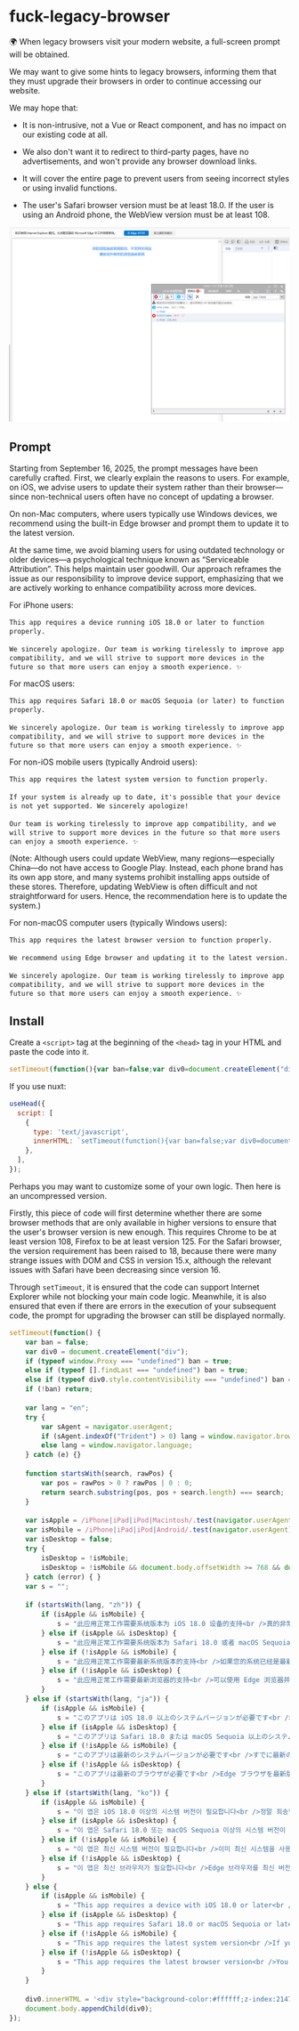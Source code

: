 # fuck-legacy-browser
🌍 When legacy browsers visit your modern website, a full-screen prompt will be obtained.

We may want to give some hints to legacy browsers, informing them that they must upgrade their browsers in order to continue accessing our website.

We may hope that:

- It is non-intrusive, not a Vue or React component, and has no impact on our existing code at all.

- We also don't want it to redirect to third-party pages, have no advertisements, and won't provide any browser download links.

- It will cover the entire page to prevent users from seeing incorrect styles or using invalid functions.

- The user's Safari browser version must be at least 18.0. If the user is using an Android phone, the WebView version must be at least 108.

![](./435C65590F3A61B3DE69574D4B6DB405.png)

## Prompt

Starting from September 16, 2025, the prompt messages have been carefully crafted. First, we clearly explain the reasons to users. For example, on iOS, we advise users to update their system rather than their browser—since non-technical users often have no concept of updating a browser.

On non-Mac computers, where users typically use Windows devices, we recommend using the built-in Edge browser and prompt them to update it to the latest version.

At the same time, we avoid blaming users for using outdated technology or older devices—a psychological technique known as “Serviceable Attribution”. This helps maintain user goodwill. Our approach reframes the issue as our responsibility to improve device support, emphasizing that we are actively working to enhance compatibility across more devices.

For iPhone users:

```
This app requires a device running iOS 18.0 or later to function properly.

We sincerely apologize. Our team is working tirelessly to improve app compatibility, and we will strive to support more devices in the future so that more users can enjoy a smooth experience. ✨
```

For macOS users:

```
This app requires Safari 18.0 or macOS Sequoia (or later) to function properly.

We sincerely apologize. Our team is working tirelessly to improve app compatibility, and we will strive to support more devices in the future so that more users can enjoy a smooth experience. ✨
```

For non-iOS mobile users (typically Android users):

```
This app requires the latest system version to function properly.

If your system is already up to date, it's possible that your device is not yet supported. We sincerely apologize!

Our team is working tirelessly to improve app compatibility, and we will strive to support more devices in the future so that more users can enjoy a smooth experience. ✨
```

(Note: Although users could update WebView, many regions—especially China—do not have access to Google Play. Instead, each phone brand has its own app store, and many systems prohibit installing apps outside of these stores. Therefore, updating WebView is often difficult and not straightforward for users. Hence, the recommendation here is to update the system.)

For non-macOS computer users (typically Windows users):

```
This app requires the latest browser version to function properly.

We recommend using Edge browser and updating it to the latest version.

We sincerely apologize. Our team is working tirelessly to improve app compatibility, and we will strive to support more devices in the future so that more users can enjoy a smooth experience. ✨
```

## Install

Create a `<script>` tag at the beginning of the `<head>` tag in your HTML and paste the code into it.

```js
setTimeout(function(){var ban=false;var div0=document.createElement("div");if(typeof window.Proxy==="undefined")ban=true;else if(typeof[].findLast==="undefined")ban=true;else if(typeof div0.style.contentVisibility==="undefined")ban=true;if(!ban)return;var lang="en";try{var sAgent=navigator.userAgent;if(sAgent.indexOf("Trident")>0)lang=window.navigator.browserLanguage;else lang=window.navigator.language}catch(e){}function startsWith(search,rawPos){var pos=rawPos>0?rawPos|0:0;return search.substring(pos,pos+search.length)===search}var isApple=/iPhone|iPad|iPod|Macintosh/.test(navigator.userAgent);var isMobile=/iPhone|iPad|iPod|Android/.test(navigator.userAgent);var isDesktop=false;try{isDesktop=!isMobile;isDesktop=!isMobile&&document.body.offsetWidth>=768&&document.body.offsetWidth>=document.body.offsetHeight}catch(error){}var s="";if(startsWith(lang,"zh")){if(isApple&&isMobile){s="此应用正常工作需要系统版本为 iOS 18.0 设备的支持<br />真的非常对不起，我们现在也在超努力地优化应用兼容性，未来一定会尽力覆盖更多设备，让更多小伙伴都能顺顺利利用上它的✨"}else if(isApple&&isDesktop){s="此应用正常工作需要系统版本为 Safari 18.0 或者 macOS Sequoia 的支持<br />真的非常对不起，我们现在也在超努力地优化应用兼容性，未来一定会尽力覆盖更多设备，让更多小伙伴都能顺顺利利用上它的✨"}else if(!isApple&&isMobile){s="此应用正常工作需要最新系统版本的支持<br />如果您的系统已经是最新的，可能是这款设备我们尚未适配，真的非常对不起！<br />我们现在也在超努力地优化应用兼容性，未来一定会尽力覆盖更多设备，让更多小伙伴都能顺顺利利用上它的✨"}else if(!isApple&&isDesktop){s="此应用正常工作需要最新浏览器的支持<br />可以使用 Edge 浏览器并更新到最新<br />真的非常对不起，我们现在也在超努力地优化应用兼容性，未来一定会尽力覆盖更多设备，让更多小伙伴都能顺顺利利用上它的✨"}}else if(startsWith(lang,"ja")){if(isApple&&isMobile){s="このアプリは iOS 18.0 以上のシステムバージョンが必要です<br />本当に申し訳ございません、現在も互換性の向上に全力で取り組んでおります。今後より多くのデバイスに対応し、より多くのユーザーがスムーズに利用できるよう尽力してまいります✨"}else if(isApple&&isDesktop){s="このアプリは Safari 18.0 または macOS Sequoia 以上のシステムバージョンが必要です<br />本当に申し訳ございません、現在も互換性の向上に全力で取り組んでおります。今後より多くのデバイスに対応し、より多くのユーザーがスムーズに利用できるよう尽力してまいります✨"}else if(!isApple&&isMobile){s="このアプリは最新のシステムバージョンが必要です<br />すでに最新のシステムをご利用中の場合は、当該デバイスにまだ対応していない可能性がございます。本当に申し訳ございません！<br />現在も互換性の向上に全力で取り組んでおります。今後より多くのデバイスに対応し、より多くのユーザーがスムーズに利用できるよう尽力してまいります✨"}else if(!isApple&&isDesktop){s="このアプリは最新のブラウザが必要です<br />Edge ブラウザを最新版に更新してご利用ください<br />本当に申し訳ございません、現在も互換性の向上に全力で取り組んでおります。今後より多くのデバイスに対応し、より多くのユーザーがスムーズに利用できるよう尽力してまいります✨"}}else if(startsWith(lang,"ko")){if(isApple&&isMobile){s="이 앱은 iOS 18.0 이상의 시스템 버전이 필요합니다<br />정말 죄송합니다. 저희도 호환성 개선을 위해 열심히努力하고 있습니다. 앞으로 더 많은 기기를 지원하여 더 많은 분들이顺顺利用할 수 있도록尽力하겠습니다✨"}else if(isApple&&isDesktop){s="이 앱은 Safari 18.0 또는 macOS Sequoia 이상의 시스템 버전이 필요합니다<br />정말 죄송합니다. 저희도 호환성 개선을 위해 열심히努力하고 있습니다. 앞으로 더 많은 기기를 지원하여 더 많은 분들이顺顺利用할 수 있도록尽力하겠습니다✨"}else if(!isApple&&isMobile){s="이 앱은 최신 시스템 버전이 필요합니다<br />이미 최신 시스템을 사용 중이라면 아직该기기를 지원하지 않는 것일 수 있습니다. 정말 죄송합니다!<br />저희도 호환성 개선을 위해 열심히努力하고 있습니다. 앞으로 더 많은 기기를 지원하여 더 많은 분들이顺顺利用할 수 있도록尽力하겠습니다✨"}else if(!isApple&&isDesktop){s="이 앱은 최신 브라우저가 필요합니다<br />Edge 브라우저를 최신 버전으로 업데이트하여 사용해 주세요<br />정말 죄송합니다. 저희도 호환성 개선을 위해 열심히努力하고 있습니다. 앞으로 더 많은 기기를 지원하여 더 많은 분들이顺顺利用할 수 있도록尽力하겠습니다✨"}}else{if(isApple&&isMobile){s="This app requires a device with iOS 18.0 or later<br />We're really sorry for the inconvenience. We're working super hard to improve app compatibility and will definitely try our best to support more devices in the future, so that more friends can use it smoothly✨"}else if(isApple&&isDesktop){s="This app requires Safari 18.0 or macOS Sequoia or later<br />We're really sorry for the inconvenience. We're working super hard to improve app compatibility and will definitely try our best to support more devices in the future, so that more friends can use it smoothly✨"}else if(!isApple&&isMobile){s="This app requires the latest system version<br />If your system is already up to date, it might be that we haven't adapted to this device yet. We're really sorry!<br />We're working super hard to improve app compatibility and will definitely try our best to support more devices in the future, so that more friends can use it smoothly✨"}else if(!isApple&&isDesktop){s="This app requires the latest browser version<br />You can use Edge browser and update to the latest version<br />We're really sorry for the inconvenience. We're working super hard to improve app compatibility and will definitely try our best to support more devices in the future, so that more friends can use it smoothly✨"}}div0.innerHTML='<div style="background-color:#ffffff;z-index:2147483647;position:fixed;left:0;top:0;width:100%;height:100%;"><div style="width:100%;height:100%;z-index:2147483647;display:flex;justify-content:center;align-items:center;flex-direction:column;color:#3288f5;font-size:14px;line-height:1.6;padding:32px;box-sizing:border-box">'+s+'</div></div>';document.body.appendChild(div0)});
```

If you use nuxt:

```js
useHead({
  script: [
    {
      type: 'text/javascript',
      innerHTML: `setTimeout(function(){var ban=false;var div0=document.createElement("div");if(typeof window.Proxy==="undefined")ban=true;else if(typeof[].findLast==="undefined")ban=true;else if(typeof div0.style.contentVisibility==="undefined")ban=true;if(!ban)return;var lang="en";try{var sAgent=navigator.userAgent;if(sAgent.indexOf("Trident")>0)lang=window.navigator.browserLanguage;else lang=window.navigator.language}catch(e){}function startsWith(search,rawPos){var pos=rawPos>0?rawPos|0:0;return search.substring(pos,pos+search.length)===search}var isApple=/iPhone|iPad|iPod|Macintosh/.test(navigator.userAgent);var isMobile=/iPhone|iPad|iPod|Android/.test(navigator.userAgent);var isDesktop=false;try{isDesktop=!isMobile;isDesktop=!isMobile&&document.body.offsetWidth>=768&&document.body.offsetWidth>=document.body.offsetHeight}catch(error){}var s="";if(startsWith(lang,"zh")){if(isApple&&isMobile){s="此应用正常工作需要系统版本为 iOS 18.0 设备的支持<br />真的非常对不起，我们现在也在超努力地优化应用兼容性，未来一定会尽力覆盖更多设备，让更多小伙伴都能顺顺利利用上它的✨"}else if(isApple&&isDesktop){s="此应用正常工作需要系统版本为 Safari 18.0 或者 macOS Sequoia 的支持<br />真的非常对不起，我们现在也在超努力地优化应用兼容性，未来一定会尽力覆盖更多设备，让更多小伙伴都能顺顺利利用上它的✨"}else if(!isApple&&isMobile){s="此应用正常工作需要最新系统版本的支持<br />如果您的系统已经是最新的，可能是这款设备我们尚未适配，真的非常对不起！<br />我们现在也在超努力地优化应用兼容性，未来一定会尽力覆盖更多设备，让更多小伙伴都能顺顺利利用上它的✨"}else if(!isApple&&isDesktop){s="此应用正常工作需要最新浏览器的支持<br />可以使用 Edge 浏览器并更新到最新<br />真的非常对不起，我们现在也在超努力地优化应用兼容性，未来一定会尽力覆盖更多设备，让更多小伙伴都能顺顺利利用上它的✨"}}else if(startsWith(lang,"ja")){if(isApple&&isMobile){s="このアプリは iOS 18.0 以上のシステムバージョンが必要です<br />本当に申し訳ございません、現在も互換性の向上に全力で取り組んでおります。今後より多くのデバイスに対応し、より多くのユーザーがスムーズに利用できるよう尽力してまいります✨"}else if(isApple&&isDesktop){s="このアプリは Safari 18.0 または macOS Sequoia 以上のシステムバージョンが必要です<br />本当に申し訳ございません、現在も互換性の向上に全力で取り組んでおります。今後より多くのデバイスに対応し、より多くのユーザーがスムーズに利用できるよう尽力してまいります✨"}else if(!isApple&&isMobile){s="このアプリは最新のシステムバージョンが必要です<br />すでに最新のシステムをご利用中の場合は、当該デバイスにまだ対応していない可能性がございます。本当に申し訳ございません！<br />現在も互換性の向上に全力で取り組んでおります。今後より多くのデバイスに対応し、より多くのユーザーがスムーズに利用できるよう尽力してまいります✨"}else if(!isApple&&isDesktop){s="このアプリは最新のブラウザが必要です<br />Edge ブラウザを最新版に更新してご利用ください<br />本当に申し訳ございません、現在も互換性の向上に全力で取り組んでおります。今後より多くのデバイスに対応し、より多くのユーザーがスムーズに利用できるよう尽力してまいります✨"}}else if(startsWith(lang,"ko")){if(isApple&&isMobile){s="이 앱은 iOS 18.0 이상의 시스템 버전이 필요합니다<br />정말 죄송합니다. 저희도 호환성 개선을 위해 열심히努力하고 있습니다. 앞으로 더 많은 기기를 지원하여 더 많은 분들이顺顺利用할 수 있도록尽力하겠습니다✨"}else if(isApple&&isDesktop){s="이 앱은 Safari 18.0 또는 macOS Sequoia 이상의 시스템 버전이 필요합니다<br />정말 죄송합니다. 저희도 호환성 개선을 위해 열심히努力하고 있습니다. 앞으로 더 많은 기기를 지원하여 더 많은 분들이顺顺利用할 수 있도록尽力하겠습니다✨"}else if(!isApple&&isMobile){s="이 앱은 최신 시스템 버전이 필요합니다<br />이미 최신 시스템을 사용 중이라면 아직该기기를 지원하지 않는 것일 수 있습니다. 정말 죄송합니다!<br />저희도 호환성 개선을 위해 열심히努力하고 있습니다. 앞으로 더 많은 기기를 지원하여 더 많은 분들이顺顺利用할 수 있도록尽力하겠습니다✨"}else if(!isApple&&isDesktop){s="이 앱은 최신 브라우저가 필요합니다<br />Edge 브라우저를 최신 버전으로 업데이트하여 사용해 주세요<br />정말 죄송합니다. 저희도 호환성 개선을 위해 열심히努力하고 있습니다. 앞으로 더 많은 기기를 지원하여 더 많은 분들이顺顺利用할 수 있도록尽力하겠습니다✨"}}else{if(isApple&&isMobile){s="This app requires a device with iOS 18.0 or later<br />We're really sorry for the inconvenience. We're working super hard to improve app compatibility and will definitely try our best to support more devices in the future, so that more friends can use it smoothly✨"}else if(isApple&&isDesktop){s="This app requires Safari 18.0 or macOS Sequoia or later<br />We're really sorry for the inconvenience. We're working super hard to improve app compatibility and will definitely try our best to support more devices in the future, so that more friends can use it smoothly✨"}else if(!isApple&&isMobile){s="This app requires the latest system version<br />If your system is already up to date, it might be that we haven't adapted to this device yet. We're really sorry!<br />We're working super hard to improve app compatibility and will definitely try our best to support more devices in the future, so that more friends can use it smoothly✨"}else if(!isApple&&isDesktop){s="This app requires the latest browser version<br />You can use Edge browser and update to the latest version<br />We're really sorry for the inconvenience. We're working super hard to improve app compatibility and will definitely try our best to support more devices in the future, so that more friends can use it smoothly✨"}}div0.innerHTML='<div style="background-color:#ffffff;z-index:2147483647;position:fixed;left:0;top:0;width:100%;height:100%;"><div style="width:100%;height:100%;z-index:2147483647;display:flex;justify-content:center;align-items:center;flex-direction:column;color:#3288f5;font-size:14px;line-height:1.6;padding:32px;box-sizing:border-box">'+s+'</div></div>';document.body.appendChild(div0)});`
    },
  ],
});
```

Perhaps you may want to customize some of your own logic. Then here is an uncompressed version.

Firstly, this piece of code will first determine whether there are some browser methods that are only available in higher versions to ensure that the user's browser version is new enough. This requires Chrome to be at least version 108, Firefox to be at least version 125. For the Safari browser, the version requirement has been raised to 18, because there were many strange issues with DOM and CSS in version 15.x, although the relevant issues with Safari have been decreasing since version 16.

Through `setTimeout`, it is ensured that the code can support Internet Explorer while not blocking your main code logic. Meanwhile, it is also ensured that even if there are errors in the execution of your subsequent code, the prompt for upgrading the browser can still be displayed normally. 

```js
setTimeout(function() {
    var ban = false;
    var div0 = document.createElement("div");
    if (typeof window.Proxy === "undefined") ban = true;
    else if (typeof [].findLast === "undefined") ban = true;
    else if (typeof div0.style.contentVisibility === "undefined") ban = true;
    if (!ban) return;
    
    var lang = "en";
    try {
        var sAgent = navigator.userAgent;
        if (sAgent.indexOf("Trident") > 0) lang = window.navigator.browserLanguage;
        else lang = window.navigator.language;
    } catch (e) {}
    
    function startsWith(search, rawPos) {
        var pos = rawPos > 0 ? rawPos | 0 : 0;
        return search.substring(pos, pos + search.length) === search;
    }
    
    var isApple = /iPhone|iPad|iPod|Macintosh/.test(navigator.userAgent);
    var isMobile = /iPhone|iPad|iPod|Android/.test(navigator.userAgent);
    var isDesktop = false;
    try {
        isDesktop = !isMobile;
        isDesktop = !isMobile && document.body.offsetWidth >= 768 && document.body.offsetWidth >= document.body.offsetHeight;
    } catch (error) { }
    var s = "";
    
    if (startsWith(lang, "zh")) {
        if (isApple && isMobile) {
            s = "此应用正常工作需要系统版本为 iOS 18.0 设备的支持<br />真的非常对不起，我们现在也在超努力地优化应用兼容性，未来一定会尽力覆盖更多设备，让更多小伙伴都能顺顺利利用上它的✨";
        } else if (isApple && isDesktop) {
            s = "此应用正常工作需要系统版本为 Safari 18.0 或者 macOS Sequoia 的支持<br />真的非常对不起，我们现在也在超努力地优化应用兼容性，未来一定会尽力覆盖更多设备，让更多小伙伴都能顺顺利利用上它的✨";
        } else if (!isApple && isMobile) {
            s = "此应用正常工作需要最新系统版本的支持<br />如果您的系统已经是最新的，可能是这款设备我们尚未适配，真的非常对不起！<br />我们现在也在超努力地优化应用兼容性，未来一定会尽力覆盖更多设备，让更多小伙伴都能顺顺利利用上它的✨";
        } else if (!isApple && isDesktop) {
            s = "此应用正常工作需要最新浏览器的支持<br />可以使用 Edge 浏览器并更新到最新<br />真的非常对不起，我们现在也在超努力地优化应用兼容性，未来一定会尽力覆盖更多设备，让更多小伙伴都能顺顺利利用上它的✨";
        }
    } else if (startsWith(lang, "ja")) {
        if (isApple && isMobile) {
            s = "このアプリは iOS 18.0 以上のシステムバージョンが必要です<br />本当に申し訳ございません、現在も互換性の向上に全力で取り組んでおります。今後より多くのデバイスに対応し、より多くのユーザーがスムーズに利用できるよう尽力してまいります✨";
        } else if (isApple && isDesktop) {
            s = "このアプリは Safari 18.0 または macOS Sequoia 以上のシステムバージョンが必要です<br />本当に申し訳ございません、現在も互換性の向上に全力で取り組んでおります。今後より多くのデバイスに対応し、より多くのユーザーがスムーズに利用できるよう尽力してまいります✨";
        } else if (!isApple && isMobile) {
            s = "このアプリは最新のシステムバージョンが必要です<br />すでに最新のシステムをご利用中の場合は、当該デバイスにまだ対応していない可能性がございます。本当に申し訳ございません！<br />現在も互換性の向上に全力で取り組んでおります。今後より多くのデバイスに対応し、より多くのユーザーがスムーズに利用できるよう尽力してまいります✨";
        } else if (!isApple && isDesktop) {
            s = "このアプリは最新のブラウザが必要です<br />Edge ブラウザを最新版に更新してご利用ください<br />本当に申し訳ございません、現在も互換性の向上に全力で取り組んでおります。今後より多くのデバイスに対応し、より多くのユーザーがスムーズに利用できるよう尽力してまいります✨";
        }
    } else if (startsWith(lang, "ko")) {
        if (isApple && isMobile) {
            s = "이 앱은 iOS 18.0 이상의 시스템 버전이 필요합니다<br />정말 죄송합니다. 저희도 호환성 개선을 위해 열심히努力하고 있습니다. 앞으로 더 많은 기기를 지원하여 더 많은 분들이顺顺利用할 수 있도록尽力하겠습니다✨";
        } else if (isApple && isDesktop) {
            s = "이 앱은 Safari 18.0 또는 macOS Sequoia 이상의 시스템 버전이 필요합니다<br />정말 죄송합니다. 저희도 호환성 개선을 위해 열심히努力하고 있습니다. 앞으로 더 많은 기기를 지원하여 더 많은 분들이顺顺利用할 수 있도록尽力하겠습니다✨";
        } else if (!isApple && isMobile) {
            s = "이 앱은 최신 시스템 버전이 필요합니다<br />이미 최신 시스템을 사용 중이라면 아직该기기를 지원하지 않는 것일 수 있습니다. 정말 죄송합니다!<br />저희도 호환성 개선을 위해 열심히努力하고 있습니다. 앞으로 더 많은 기기를 지원하여 더 많은 분들이顺顺利用할 수 있도록尽力하겠습니다✨";
        } else if (!isApple && isDesktop) {
            s = "이 앱은 최신 브라우저가 필요합니다<br />Edge 브라우저를 최신 버전으로 업데이트하여 사용해 주세요<br />정말 죄송합니다. 저희도 호환성 개선을 위해 열심히努力하고 있습니다. 앞으로 더 많은 기기를 지원하여 더 많은 분들이顺顺利用할 수 있도록尽力하겠습니다✨";
        }
    } else {
        if (isApple && isMobile) {
            s = "This app requires a device with iOS 18.0 or later<br />We're really sorry for the inconvenience. We're working super hard to improve app compatibility and will definitely try our best to support more devices in the future, so that more friends can use it smoothly✨";
        } else if (isApple && isDesktop) {
            s = "This app requires Safari 18.0 or macOS Sequoia or later<br />We're really sorry for the inconvenience. We're working super hard to improve app compatibility and will definitely try our best to support more devices in the future, so that more friends can use it smoothly✨";
        } else if (!isApple && isMobile) {
            s = "This app requires the latest system version<br />If your system is already up to date, it might be that we haven't adapted to this device yet. We're really sorry!<br />We're working super hard to improve app compatibility and will definitely try our best to support more devices in the future, so that more friends can use it smoothly✨";
        } else if (!isApple && isDesktop) {
            s = "This app requires the latest browser version<br />You can use Edge browser and update to the latest version<br />We're really sorry for the inconvenience. We're working super hard to improve app compatibility and will definitely try our best to support more devices in the future, so that more friends can use it smoothly✨";
        }
    }
    
    div0.innerHTML = '<div style="background-color:#ffffff;z-index:2147483647;position:fixed;left:0;top:0;width:100%;height:100%;"><div style="width:100%;height:100%;z-index:2147483647;display:flex;justify-content:center;align-items:center;flex-direction:column;color:#3288f5;font-size:14px;line-height:1.6;padding:32px;box-sizing:border-box">' + s + '</div></div>';
    document.body.appendChild(div0);
});
```
